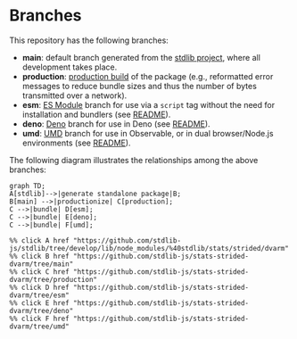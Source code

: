 <!--

@license Apache-2.0

Copyright (c) 2022 The Stdlib Authors.

Licensed under the Apache License, Version 2.0 (the "License");
you may not use this file except in compliance with the License.
You may obtain a copy of the License at

    http://www.apache.org/licenses/LICENSE-2.0

Unless required by applicable law or agreed to in writing, software
distributed under the License is distributed on an "AS IS" BASIS,
WITHOUT WARRANTIES OR CONDITIONS OF ANY KIND, either express or implied.
See the License for the specific language governing permissions and
limitations under the License.

-->

# Branches

This repository has the following branches:

-   **main**: default branch generated from the [stdlib project][stdlib-url], where all development takes place.
-   **production**: [production build][production-url] of the package (e.g., reformatted error messages to reduce bundle sizes and thus the number of bytes transmitted over a network).
-   **esm**: [ES Module][esm-url] branch for use via a `script` tag without the need for installation and bundlers (see [README][esm-readme]).
-   **deno**: [Deno][deno-url] branch for use in Deno (see [README][deno-readme]).
-   **umd**: [UMD][umd-url] branch for use in Observable, or in dual browser/Node.js environments (see [README][umd-readme]).

The following diagram illustrates the relationships among the above branches:

```mermaid
graph TD;
A[stdlib]-->|generate standalone package|B;
B[main] -->|productionize| C[production];
C -->|bundle| D[esm];
C -->|bundle| E[deno];
C -->|bundle| F[umd];

%% click A href "https://github.com/stdlib-js/stdlib/tree/develop/lib/node_modules/%40stdlib/stats/strided/dvarm"
%% click B href "https://github.com/stdlib-js/stats-strided-dvarm/tree/main"
%% click C href "https://github.com/stdlib-js/stats-strided-dvarm/tree/production"
%% click D href "https://github.com/stdlib-js/stats-strided-dvarm/tree/esm"
%% click E href "https://github.com/stdlib-js/stats-strided-dvarm/tree/deno"
%% click F href "https://github.com/stdlib-js/stats-strided-dvarm/tree/umd"
```

[stdlib-url]: https://github.com/stdlib-js/stdlib/tree/develop/lib/node_modules/%40stdlib/stats/strided/dvarm
[production-url]: https://github.com/stdlib-js/stats-strided-dvarm/tree/production
[deno-url]: https://github.com/stdlib-js/stats-strided-dvarm/tree/deno
[deno-readme]: https://github.com/stdlib-js/stats-strided-dvarm/blob/deno/README.md
[umd-url]: https://github.com/stdlib-js/stats-strided-dvarm/tree/umd
[umd-readme]: https://github.com/stdlib-js/stats-strided-dvarm/blob/umd/README.md
[esm-url]: https://github.com/stdlib-js/stats-strided-dvarm/tree/esm
[esm-readme]: https://github.com/stdlib-js/stats-strided-dvarm/blob/esm/README.md